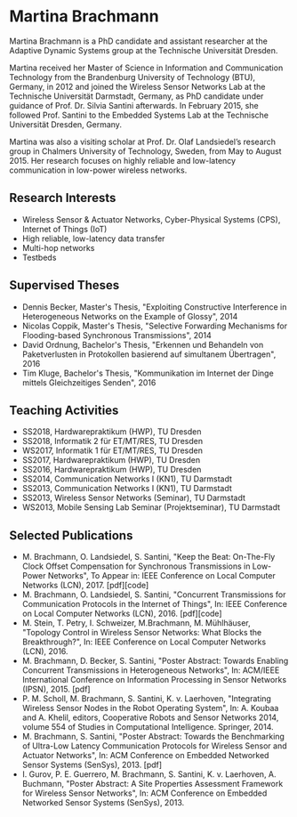 # Martina Brachmann

Martina Brachmann is a PhD candidate and assistant researcher at the Adaptive Dynamic Systems group at the Technische Universität Dresden.

Martina received her Master of Science in Information and Communication Technology from the Brandenburg University of Technology (BTU), Germany, in 2012 and joined the Wireless Sensor Networks Lab at the Technische Universität Darmstadt, Germany, as PhD candidate under guidance of Prof. Dr. Silvia Santini afterwards. In February 2015, she followed Prof. Santini to the Embedded Systems Lab at the Technische Universität Dresden, Germany.

Martina was also a visiting scholar at Prof. Dr. Olaf Landsiedel’s research group in Chalmers University of Technology, Sweden, from May to August 2015. Her research focuses on highly reliable and low-latency communication in low-power wireless networks.

## Research Interests
  * Wireless Sensor & Actuator Networks, Cyber-Physical Systems (CPS), Internet of Things (IoT)
  * High reliable, low-latency data transfer
  * Multi-hop networks
  * Testbeds

## Supervised Theses
  * Dennis Becker, Master's Thesis, "Exploiting Constructive Interference in Heterogeneous Networks on the Example of Glossy", 2014
  * Nicolas Coppik, Master's Thesis, "Selective Forwarding Mechanisms for Flooding-based Synchronous Transmissions", 2014
  * David Ordnung, Bachelor's Thesis, "Erkennen und Behandeln von Paketverlusten in Protokollen basierend auf simultanem Übertragen", 2016
   * Tim Kluge, Bachelor's Thesis, "Kommunikation im Internet der Dinge mittels Gleichzeitiges Senden", 2016

## Teaching Activities
   * SS2018, Hardwarepraktikum (HWP), TU Dresden
   * SS2018, Informatik 2 für ET/MT/RES, TU Dresden
   * WS2017, Informatik 1 für ET/MT/RES, TU Dresden
   * SS2017, Hardwarepraktikum (HWP), TU Dresden
   * SS2016, Hardwarepraktikum (HWP), TU Dresden
   * SS2014, Communication Networks I (KN1), TU Darmstadt
   * SS2013, Communication Networks I (KN1), TU Darmstadt
   * SS2013, Wireless Sensor Networks (Seminar), TU Darmstadt
   * WS2013, Mobile Sensing Lab Seminar (Projektseminar), TU Darmstadt

## Selected Publications
   * M. Brachmann, O. Landsiedel, S. Santini, "Keep the Beat: On-The-Fly Clock Offset Compensation for Synchronous Transmissions in Low-Power Networks", To Appear in: IEEE Conference on Local Computer Networks (LCN), 2017. [pdf][code]
   * M. Brachmann, O. Landsiedel, S. Santini, "Concurrent Transmissions for Communication Protocols in the Internet of Things", In: IEEE Conference on Local Computer Networks (LCN), 2016. [pdf][code]
   * M. Stein, T. Petry, I. Schweizer, M.Brachmann, M. Mühlhäuser, "Topology Control in Wireless Sensor Networks: What Blocks the Breakthrough?", In: IEEE Conference on Local Computer Networks (LCN), 2016.
   * M. Brachmann, D. Becker, S. Santini, "Poster Abstract: Towards Enabling Concurrent Transmissions in Heterogeneous Networks", In: ACM/IEEE International Conference on Information Processing in Sensor Networks (IPSN), 2015. [pdf]
   * P. M. Scholl, M. Brachmann, S. Santini, K. v. Laerhoven, "Integrating Wireless Sensor Nodes in the Robot Operating System", In: A. Koubaa and A. Khelil, editors, Cooperative Robots and Sensor Networks 2014, volume 554 of Studies in Computational Intelligence. Springer, 2014.
   * M. Brachmann, S. Santini, "Poster Abstract: Towards the Benchmarking of Ultra-Low Latency Communication Protocols for Wireless Sensor and Actuator Networks", In: ACM Conference on Embedded Networked Sensor Systems (SenSys), 2013. [pdf]
   * I. Gurov, P. E. Guerrero, M. Brachmann, S. Santini, K. v. Laerhoven, A. Buchmann, "Poster Abstract: A Site Properties Assessment Framework for Wireless Sensor Networks", In: ACM Conference on Embedded Networked Sensor Systems (SenSys), 2013. 
